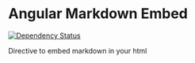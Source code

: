 # Angular Markdown Embed

[![Dependency Status](https://gemnasium.com/brunobertolini/angular-markdown-embed.svg)](https://gemnasium.com/brunobertolini/angular-markdown-embed)

Directive to embed markdown in your html

